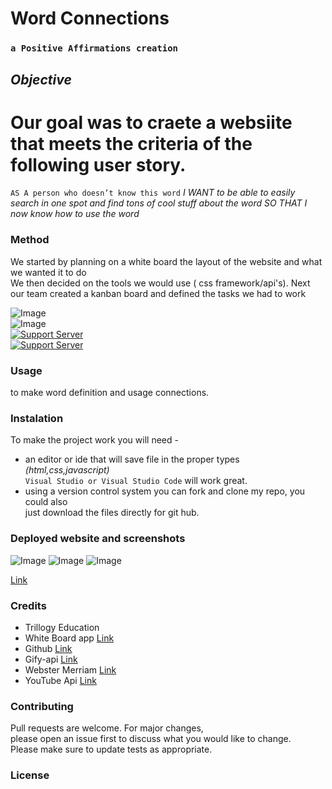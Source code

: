 # Word Connections
### `a Positive Affirmations creation`

## *Objective* 
# Our goal was to craete a websiite that meets the criteria of the following user story.

`AS A person who doesn’t know this word`
*I WANT to be able to easily search in one spot and find tons of cool stuff about the word*
*SO THAT I now know how to use the word*


### Method
We started by planning on a white board the layout of the website and what we wanted it to do<br>
We then decided on the tools we would use ( css framework/api's). Next our team created a kanban board and defined the tasks we had to work<br>



![Image](https://img.shields.io/badge/languages-html%20%7C%20css%20%7C%20javascript-blue)<br>
![Image](https://img.shields.io/website?down_color=red&down_message=Down&style=plastic&up_color=Lightgreen&up_message=Up&url=https%3A%2F%2Frickycohen88.github.io%2FWord-Connections%2F)<br>
[![Support Server](https://img.shields.io/discord/758849764959191071.svg?color=7289da&label=UofMcohort&logo=discord&style=flat-square)](https://discord.gg/HaWKVB6)<br>
[![Support Server](https://img.shields.io/discord/568508644669390905.svg?color=7289da&label=Personal&logo=discord&style=pastic)](https://discord.gg/Sj6HrJQ)



### Usage 
to make word definition and usage connections.

### Instalation
To make the project work you will need -
* an editor or ide that will save file in the proper types *(html,css,javascript)* <br>
`Visual Studio or Visual Studio Code` will work great.
* using a version control system you can fork and clone my repo, you could also<br>
just download the files directly for git hub.

### Deployed website and screenshots
![Image](Assets/Main.PNG "website title")
![Image](Assets/two.PNG "Screenshot 1")
![Image](Assets/three.PNG "Screenshot 2")

[Link](https://rickycohen88.github.io/Word-Connections/)

### Credits
* Trillogy Education
* White Board app [Link](https://awwapp.com/)
* Github [Link](https://github.com/)
* Gify-api [Link](https://developers.giphy.com/)
* Webster Merriam [Link](https://dictionaryapi.com/)
* YouTube Api [Link](https://developers.google.com/youtube/v3)


### Contributing
Pull requests are welcome. For major changes,<br>
please open an issue first to discuss what you would like to change.<br>
 Please make sure to update tests as appropriate.


### License



   